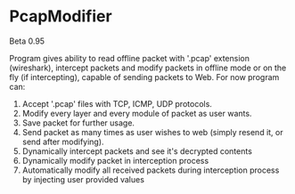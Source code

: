 # PcapModifier 
Beta 0.95

Program gives ability to read offline packet with '.pcap' extension (wireshark), intercept packets and modify packets in offline mode or on the fly (if intercepting), capable of sending packets to Web.
For now program can:
1. Accept '.pcap' files with TCP, ICMP, UDP protocols.
2. Modify every layer and every module of packet as user wants.
3. Save packet for further usage.
4. Send packet as many times as user wishes to web (simply resend it, or send after modifying).
5. Dynamically intercept packets and see it's decrypted contents 
6. Dynamically modify packet in interception process
7. Automatically modify all received packets during interception process by injecting user provided values
